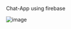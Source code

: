 Chat-App using firebase


![image](https://github.com/4ddx/chat-app-netlify/assets/130624861/886f73f4-7fc2-449e-ab4d-37c3550d90d8)
